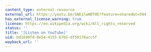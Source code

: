```yaml
---
content_type: external-resource
external_url: https://youtu.be/5NE1lwHDTOE?feature=shared&t=594
has_external_license_warning: true
license: https://en.wikipedia.org/wiki/All_rights_reserved
status: ''
title: '[Listen on YouTube]'
uid: bd1690fd-0e54-4155-b7b5-df50176acc5f
wayback_url: ''
---
```

